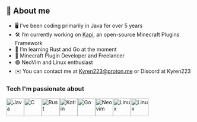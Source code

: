 ## 👋 About me

- 🖥️ I've been coding primarily in Java for over 5 years
- 🛠 I’m currently working on [Kapi](https://github.com/kapimc/kapi), an open-source Minecraft Plugins Framework
- 🦀 I’m learning Rust and Go at the moment
- 🔌 Minecraft Plugin Developer and Freelancer
- 🟢 NeoVim and Linux enthusiast
- ✉️ You can contact me at [Kyren223@proton.me](mailto:Kyren223@proton.me) or Discord at Kyren223

### Tech I'm passionate about
<div style="display: flex;">
  <a href="https://www.oracle.com/java/" target="_blank" rel="noreferrer"><img src="https://raw.githubusercontent.com/danielcranney/readme-generator/main/public/icons/skills/java-colored.svg" width="48" height="48" alt="Java" /></a>
  <a href="https://docs.microsoft.com/en-us/cpp/?view=msvc-170" target="_blank" rel="noreferrer"><img src="https://raw.githubusercontent.com/danielcranney/readme-generator/main/public/icons/skills/c-colored.svg" width="48" height="48" alt="C" /></a>
  <a href="https://www.rust-lang.org/" target="_blank" rel="noreferrer"><img src="https://raw.githubusercontent.com/danielcranney/readme-generator/main/public/icons/skills/rust-colored-dark.svg" width="48" height="48" alt="Rust" /></a>
  <a href="https://kotlinlang.org/" target="_blank" rel="noreferrer"><img src="https://raw.githubusercontent.com/danielcranney/readme-generator/main/public/icons/skills/kotlin-colored.svg" width="48" height="48" alt="Kotlin" /></a>
  <a href="https://go.dev/doc/" target="_blank" rel="noreferrer"><img src="https://raw.githubusercontent.com/danielcranney/readme-generator/main/public/icons/skills/go-colored.svg" width="48" height="48" alt="Go" /></a>
  <a href="https://neovim.io/" target="_blank" rel="noreferrer"><img src="https://upload.wikimedia.org/wikipedia/commons/3/3a/Neovim-mark.svg" width="48" height="48" alt="Neovim" /></a>
  <a href="https://www.linux.org" target="_blank" rel="noreferrer"><img src="https://upload.wikimedia.org/wikipedia/commons/3/3c/TuxFlat.svg" width="48" height="48" alt="Linux" /></a>
  <a href="https://www.linux.org" target="_blank" rel="noreferrer"><img src="https://raw.githubusercontent.com/danielcranney/readme-generator/main/public/icons/skills/git-colored.svg" width="48" height="48" alt="Linux" /></a>
</div>


